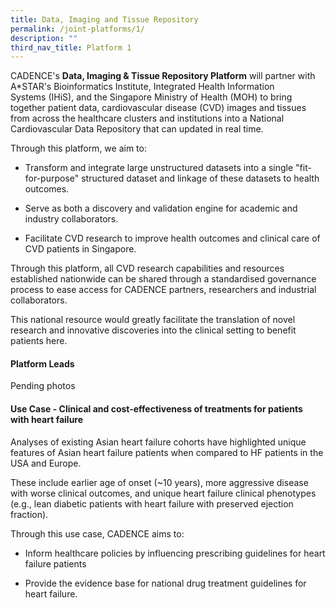 ```yaml
---
title: Data, Imaging and Tissue Repository
permalink: /joint-platforms/1/
description: ""
third_nav_title: Platform 1
---
```

CADENCE's **Data, Imaging & Tissue Repository Platform** will partner with A\*STAR's Bioinformatics Institute, Integrated Health Information Systems (IHiS), and the Singapore Ministry of Health (MOH) to bring together patient data, cardiovascular disease (CVD) images and tissues from across the healthcare clusters and institutions into a National Cardiovascular Data Repository that can updated in real time. 

Through this platform, we aim to:

*   Transform and integrate large unstructured datasets into a single "fit-for-purpose" structured dataset and linkage of these datasets to health outcomes. 
    
*   Serve as both a discovery and validation engine for academic and industry collaborators. 
    
*   Facilitate CVD research to improve health outcomes and clinical care of CVD patients in Singapore.
    
Through this platform, all CVD research capabilities and resources established nationwide can be shared through a standardised governance process to ease access for CADENCE partners, researchers and industrial collaborators. 

This national resource would greatly facilitate the translation of novel research and innovative discoveries into the clinical setting to benefit patients here.

#### **Platform Leads**

Pending photos

#### **Use Case - Clinical and cost-effectiveness of treatments for patients with heart failure**

Analyses of existing Asian heart failure cohorts have highlighted unique features of Asian heart failure patients when compared to HF patients in the USA and Europe. 

These include earlier age of onset (~10 years), more aggressive disease with worse clinical outcomes, and unique heart failure clinical phenotypes (e.g., lean diabetic patients with heart failure with preserved ejection fraction).
    
Through this use case, CADENCE aims to: 

*   Inform healthcare policies by influencing prescribing guidelines for heart failure patients  

*   Provide the evidence base for national drug treatment guidelines for heart failure.